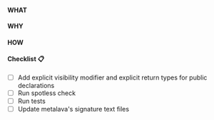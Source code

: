 #### WHAT


#### WHY


#### HOW


#### Checklist :clipboard:
- [ ] Add explicit visibility modifier and explicit return types for public declarations
- [ ] Run spotless check
- [ ] Run tests
- [ ] Update metalava's signature text files
